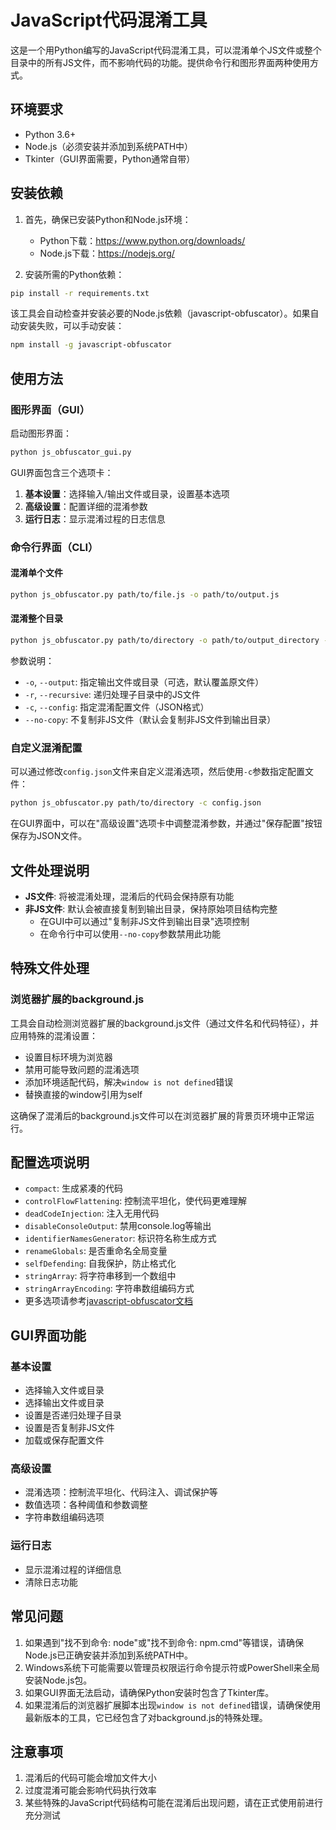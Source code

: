# JavaScript代码混淆工具

这是一个用Python编写的JavaScript代码混淆工具，可以混淆单个JS文件或整个目录中的所有JS文件，而不影响代码的功能。提供命令行和图形界面两种使用方式。

## 环境要求

- Python 3.6+
- Node.js（必须安装并添加到系统PATH中）
- Tkinter（GUI界面需要，Python通常自带）

## 安装依赖

1. 首先，确保已安装Python和Node.js环境：
   - Python下载：https://www.python.org/downloads/
   - Node.js下载：https://nodejs.org/

2. 安装所需的Python依赖：

```bash
pip install -r requirements.txt
```

该工具会自动检查并安装必要的Node.js依赖（javascript-obfuscator）。如果自动安装失败，可以手动安装：

```bash
npm install -g javascript-obfuscator
```

## 使用方法

### 图形界面（GUI）

启动图形界面：

```bash
python js_obfuscator_gui.py
```

GUI界面包含三个选项卡：

1. **基本设置**：选择输入/输出文件或目录，设置基本选项
2. **高级设置**：配置详细的混淆参数
3. **运行日志**：显示混淆过程的日志信息

### 命令行界面（CLI）

#### 混淆单个文件

```bash
python js_obfuscator.py path/to/file.js -o path/to/output.js
```

#### 混淆整个目录

```bash
python js_obfuscator.py path/to/directory -o path/to/output_directory -r
```

参数说明：
- `-o`, `--output`: 指定输出文件或目录（可选，默认覆盖原文件）
- `-r`, `--recursive`: 递归处理子目录中的JS文件
- `-c`, `--config`: 指定混淆配置文件（JSON格式）
- `--no-copy`: 不复制非JS文件（默认会复制非JS文件到输出目录）

### 自定义混淆配置

可以通过修改`config.json`文件来自定义混淆选项，然后使用`-c`参数指定配置文件：

```bash
python js_obfuscator.py path/to/directory -c config.json
```

在GUI界面中，可以在"高级设置"选项卡中调整混淆参数，并通过"保存配置"按钮保存为JSON文件。

## 文件处理说明

- **JS文件**: 将被混淆处理，混淆后的代码会保持原有功能
- **非JS文件**: 默认会被直接复制到输出目录，保持原始项目结构完整
  - 在GUI中可以通过"复制非JS文件到输出目录"选项控制
  - 在命令行中可以使用`--no-copy`参数禁用此功能

## 特殊文件处理

### 浏览器扩展的background.js

工具会自动检测浏览器扩展的background.js文件（通过文件名和代码特征），并应用特殊的混淆设置：

- 设置目标环境为浏览器
- 禁用可能导致问题的混淆选项
- 添加环境适配代码，解决`window is not defined`错误
- 替换直接的window引用为self

这确保了混淆后的background.js文件可以在浏览器扩展的背景页环境中正常运行。

## 配置选项说明

- `compact`: 生成紧凑的代码
- `controlFlowFlattening`: 控制流平坦化，使代码更难理解
- `deadCodeInjection`: 注入无用代码
- `disableConsoleOutput`: 禁用console.log等输出
- `identifierNamesGenerator`: 标识符名称生成方式
- `renameGlobals`: 是否重命名全局变量
- `selfDefending`: 自我保护，防止格式化
- `stringArray`: 将字符串移到一个数组中
- `stringArrayEncoding`: 字符串数组编码方式
- 更多选项请参考[javascript-obfuscator文档](https://github.com/javascript-obfuscator/javascript-obfuscator)

## GUI界面功能

### 基本设置
- 选择输入文件或目录
- 选择输出文件或目录
- 设置是否递归处理子目录
- 设置是否复制非JS文件
- 加载或保存配置文件

### 高级设置
- 混淆选项：控制流平坦化、代码注入、调试保护等
- 数值选项：各种阈值和参数调整
- 字符串数组编码选项

### 运行日志
- 显示混淆过程的详细信息
- 清除日志功能

## 常见问题

1. 如果遇到"找不到命令: node"或"找不到命令: npm.cmd"等错误，请确保Node.js已正确安装并添加到系统PATH中。
2. Windows系统下可能需要以管理员权限运行命令提示符或PowerShell来全局安装Node.js包。
3. 如果GUI界面无法启动，请确保Python安装时包含了Tkinter库。
4. 如果混淆后的浏览器扩展脚本出现`window is not defined`错误，请确保使用最新版本的工具，它已经包含了对background.js的特殊处理。

## 注意事项

1. 混淆后的代码可能会增加文件大小
2. 过度混淆可能会影响代码执行效率
3. 某些特殊的JavaScript代码结构可能在混淆后出现问题，请在正式使用前进行充分测试 